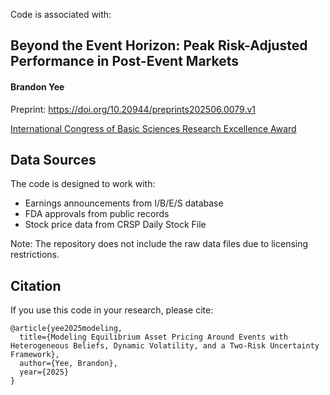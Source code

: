 Code is associated with: 

## Beyond the Event Horizon: Peak Risk-Adjusted Performance in Post-Event Markets

#### Brandon Yee

Preprint: https://doi.org/10.20944/preprints202506.0079.v1

[International Congress of Basic Sciences Research Excellence Award](https://mp.weixin.qq.com/s/5SZbZx87bvD7_pd4_l_i8)

## Data Sources

The code is designed to work with:
- Earnings announcements from I/B/E/S database
- FDA approvals from public records
- Stock price data from CRSP Daily Stock File

Note: The repository does not include the raw data files due to licensing restrictions.

## Citation

If you use this code in your research, please cite:

```
@article{yee2025modeling,
  title={Modeling Equilibrium Asset Pricing Around Events with Heterogeneous Beliefs, Dynamic Volatility, and a Two-Risk Uncertainty Framework},
  author={Yee, Brandon},
  year={2025}
}
```
